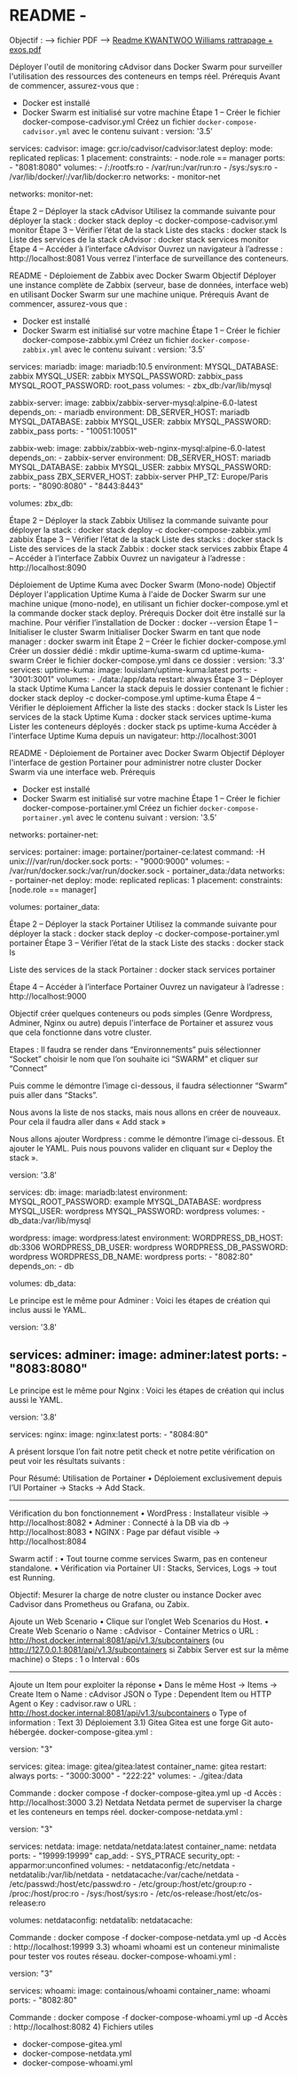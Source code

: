 # README -
Objectif : --> fichier PDF --> [Readme KWANTWOO Williams rattrapage + exos.pdf](https://github.com/user-attachments/files/20993677/Readme.KWANTWOO.Williams.rattrapage.%2B.exos.pdf)


Déployer l'outil de monitoring cAdvisor dans Docker Swarm pour surveiller l'utilisation des ressources des conteneurs en temps réel.
 Prérequis
Avant de commencer, assurez-vous que :
- Docker est installé
- Docker Swarm est initialisé sur votre machine
Étape 1 – Créer le fichier docker-compose-cadvisor.yml
Créez un fichier `docker-compose-cadvisor.yml` avec le contenu suivant :
version: '3.5'

services:
  cadvisor:
    image: gcr.io/cadvisor/cadvisor:latest
    deploy:
      mode: replicated
      replicas: 1
      placement:
        constraints:
          - node.role == manager
    ports:
      - "8081:8080"
    volumes:
      - /:/rootfs:ro
      - /var/run:/var/run:ro
      - /sys:/sys:ro
      - /var/lib/docker/:/var/lib/docker:ro
    networks:
      - monitor-net

networks:
  monitor-net:

Étape 2 – Déployer la stack cAdvisor
Utilisez la commande suivante pour déployer la stack :
docker stack deploy -c docker-compose-cadvisor.yml monitor
 Étape 3 – Vérifier l’état de la stack
Liste des stacks :
docker stack ls
Liste des services de la stack cAdvisor :
docker stack services monitor
Étape 4 – Accéder à l’interface cAdvisor
Ouvrez un navigateur à l’adresse :
http://localhost:8081
Vous verrez l'interface de surveillance des conteneurs.
 
 










README - Déploiement de Zabbix avec Docker Swarm
 Objectif
Déployer une instance complète de Zabbix (serveur, base de données, interface web) en utilisant Docker Swarm sur une machine unique.
 Prérequis
Avant de commencer, assurez-vous que :
- Docker est installé
- Docker Swarm est initialisé sur votre machine
Étape 1 – Créer le fichier docker-compose-zabbix.yml
Créez un fichier `docker-compose-zabbix.yml` avec le contenu suivant :
version: '3.5'

services:
  mariadb:
    image: mariadb:10.5
    environment:
      MYSQL_DATABASE: zabbix
      MYSQL_USER: zabbix
      MYSQL_PASSWORD: zabbix_pass
      MYSQL_ROOT_PASSWORD: root_pass
    volumes:
      - zbx_db:/var/lib/mysql

  zabbix-server:
    image: zabbix/zabbix-server-mysql:alpine-6.0-latest
    depends_on:
      - mariadb
    environment:
      DB_SERVER_HOST: mariadb
      MYSQL_DATABASE: zabbix
      MYSQL_USER: zabbix
      MYSQL_PASSWORD: zabbix_pass
    ports:
      - "10051:10051"

  zabbix-web:
    image: zabbix/zabbix-web-nginx-mysql:alpine-6.0-latest
    depends_on:
      - zabbix-server
    environment:
      DB_SERVER_HOST: mariadb
      MYSQL_DATABASE: zabbix
      MYSQL_USER: zabbix
      MYSQL_PASSWORD: zabbix_pass
      ZBX_SERVER_HOST: zabbix-server
      PHP_TZ: Europe/Paris
    ports:
      - "8090:8080"
      - "8443:8443"

volumes:
  zbx_db:

 Étape 2 – Déployer la stack Zabbix
Utilisez la commande suivante pour déployer la stack :
docker stack deploy -c docker-compose-zabbix.yml zabbix
 Étape 3 – Vérifier l’état de la stack
Liste des stacks :
docker stack ls
Liste des services de la stack Zabbix :
docker stack services zabbix
Étape 4 – Accéder à l’interface Zabbix
Ouvrez un navigateur à l’adresse :
http://localhost:8090
 


Déploiement de Uptime Kuma avec Docker Swarm (Mono-node)
Objectif
Déployer l'application Uptime Kuma à l'aide de Docker Swarm sur une machine unique (mono-node), en utilisant un fichier docker-compose.yml et la commande docker stack deploy.
 Prérequis
Docker doit être installé sur la machine.
Pour vérifier l’installation de Docker :
docker --version
Étape 1 – Initialiser le cluster Swarm
Initialiser Docker Swarm en tant que node manager :
docker swarm init
Étape 2 – Créer le fichier docker-compose.yml
Créer un dossier dédié :
mkdir uptime-kuma-swarm
cd uptime-kuma-swarm
Créer le fichier docker-compose.yml dans ce dossier :
version: '3.3'
services:
  uptime-kuma:
    image: louislam/uptime-kuma:latest
    ports:
      - "3001:3001"
    volumes:
      - ./data:/app/data
    restart: always
Étape 3 – Déployer la stack Uptime Kuma
Lancer la stack depuis le dossier contenant le fichier :
docker stack deploy -c docker-compose.yml uptime-kuma
Étape 4 – Vérifier le déploiement
Afficher la liste des stacks :
docker stack ls
Lister les services de la stack Uptime Kuma :
docker stack services uptime-kuma
Lister les conteneurs déployés :
docker stack ps uptime-kuma
Accéder à l'interface Uptime Kuma depuis un navigateur:
http://localhost:3001



README - Déploiement de Portainer avec Docker Swarm
Objectif
Déployer l'interface de gestion Portainer pour administrer notre cluster Docker Swarm via une interface web.
Prérequis
- Docker est installé
- Docker Swarm est initialisé sur votre machine
Étape 1 – Créer le fichier docker-compose-portainer.yml
Créez un fichier `docker-compose-portainer.yml` avec le contenu suivant :
version: '3.5'

networks:
  portainer-net:

services:
  portainer:
    image: portainer/portainer-ce:latest
    command: -H unix:///var/run/docker.sock
    ports:
      - "9000:9000"
    volumes:
      - /var/run/docker.sock:/var/run/docker.sock
      - portainer_data:/data
    networks:
      - portainer-net
    deploy:
      mode: replicated
      replicas: 1
      placement:
        constraints: [node.role == manager]

volumes:
  portainer_data:

Étape 2 – Déployer la stack Portainer
Utilisez la commande suivante pour déployer la stack :
docker stack deploy -c docker-compose-portainer.yml portainer
Étape 3 – Vérifier l’état de la stack
Liste des stacks :
docker stack ls
 

Liste des services de la stack Portainer :
docker stack services portainer
 




Étape 4 – Accéder à l’interface Portainer
Ouvrez un navigateur à l’adresse :
http://localhost:9000 
  













Objectif
créer quelques conteneurs ou pods simples (Genre Wordpress, Adminer, Nginx ou autre) depuis l'interface de Portainer et assurez vous que cela fonctionne dans votre cluster.

Etapes : 
Il faudra se render dans “Environnements” puis sélectionner “Socket”  choisir le nom que l’on souhaite ici “SWARM” et cliquer sur “Connect”
 


Puis comme le démontre l’image ci-dessous, il faudra sélectionner “Swarm” puis aller dans “Stacks”.
 
Nous avons la liste de nos stacks, mais nous allons en créer de nouveaux. Pour cela il faudra aller dans « Add stack »

 


Nous allons ajouter Wordpress : comme le démontre l’image ci-dessous. Et ajouter le YAML. Puis nous pouvons valider en cliquant sur « Deploy the stack ».
 
version: '3.8'

services:
  db:
    image: mariadb:latest
    environment:
      MYSQL_ROOT_PASSWORD: example
      MYSQL_DATABASE: wordpress
      MYSQL_USER: wordpress
      MYSQL_PASSWORD: wordpress
    volumes:
      - db_data:/var/lib/mysql

  wordpress:
    image: wordpress:latest
    environment:
      WORDPRESS_DB_HOST: db:3306
      WORDPRESS_DB_USER: wordpress
      WORDPRESS_DB_PASSWORD: wordpress
      WORDPRESS_DB_NAME: wordpress
    ports:
      - "8082:80"
    depends_on:
      - db

volumes:
  db_data:


 
 


Le principe est le même pour Adminer : Voici les étapes de création qui inclus aussi le YAML.
 
version: '3.8'

services:
  adminer:
    image: adminer:latest
    ports:
      - "8083:8080"
----
 



Le principe est le même pour Nginx : Voici les étapes de création qui inclus aussi le YAML.

 
version: '3.8'

services:
  nginx:
    image: nginx:latest
    ports:
      - "8084:80"

 

A présent lorsque l’on fait notre petit check et notre petite vérification on peut voir les résultats suivants :
 
 
 

Pour Résumé: 
Utilisation de Portainer
•	Déploiement exclusivement depuis l’UI Portainer → Stacks → Add Stack.
________________________________________
 Vérification du bon fonctionnement
•	WordPress : Installateur visible → http://localhost:8082
•	Adminer : Connecté à la DB via db → http://localhost:8083
•	NGINX : Page par défaut visible → http://localhost:8084


Swarm actif :
•	Tout tourne comme services Swarm, pas en conteneur standalone.
•	Vérification via Portainer UI : Stacks, Services, Logs → tout est Running.



Objectif: 
Mesurer la charge de notre cluster ou instance Docker avec Cadvisor dans Prometheus ou Grafana, ou Zabix.

Ajoute un Web Scenario
•	Clique sur l’onglet Web Scenarios du Host.
•	Create Web Scenario
o	Name : cAdvisor - Container Metrics
o	URL : http://host.docker.internal:8081/api/v1.3/subcontainers
(ou http://127.0.0.1:8081/api/v1.3/subcontainers si Zabbix Server est sur la même machine)
o	Steps : 1
o	Interval : 60s
________________________________________
Ajoute un Item pour exploiter la réponse
•	Dans le même Host → Items → Create Item
o	Name : cAdvisor JSON
o	Type : Dependent Item ou HTTP Agent
o	Key : cadvisor.raw
o	URL : http://host.docker.internal:8081/api/v1.3/subcontainers
o	Type of information : Text
 3) Déploiement
3.1) Gitea
Gitea est une forge Git auto-hébergée.
docker-compose-gitea.yml :

version: "3"

services:
  gitea:
    image: gitea/gitea:latest
    container_name: gitea
    restart: always
    ports:
      - "3000:3000"
      - "222:22"
    volumes:
      - ./gitea:/data

Commande : docker compose -f docker-compose-gitea.yml up -d
Accès : http://localhost:3000
3.2) Netdata
Netdata permet de superviser la charge et les conteneurs en temps réel.
docker-compose-netdata.yml :

version: "3"

services:
  netdata:
    image: netdata/netdata:latest
    container_name: netdata
    ports:
      - "19999:19999"
    cap_add:
      - SYS_PTRACE
    security_opt:
      - apparmor:unconfined
    volumes:
      - netdataconfig:/etc/netdata
      - netdatalib:/var/lib/netdata
      - netdatacache:/var/cache/netdata
      - /etc/passwd:/host/etc/passwd:ro
      - /etc/group:/host/etc/group:ro
      - /proc:/host/proc:ro
      - /sys:/host/sys:ro
      - /etc/os-release:/host/etc/os-release:ro

volumes:
  netdataconfig:
  netdatalib:
  netdatacache:

Commande : docker compose -f docker-compose-netdata.yml up -d
Accès : http://localhost:19999
3.3) whoami
whoami est un conteneur minimaliste pour tester vos routes réseau.
docker-compose-whoami.yml :

version: "3"

services:
  whoami:
    image: containous/whoami
    container_name: whoami
    ports:
      - "8082:80"

Commande : docker compose -f docker-compose-whoami.yml up -d
Accès : http://localhost:8082
4)  Fichiers utiles

- docker-compose-gitea.yml
- docker-compose-netdata.yml
- docker-compose-whoami.yml

      
